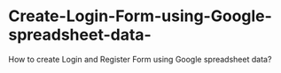 # Create-Login-Form-using-Google-spreadsheet-data-
How to create Login and Register Form using Google spreadsheet data? 
